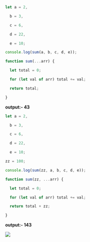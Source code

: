 ```js
let a = 2,

  b = 3,

  c = 6,

  d = 22,

  e = 10;

console.log(sum(a, b, c, d, e));

function sum(...arr) {

  let total = 0;

  for (let val of arr) total += val;

  return total;

}
```
**output:- 43**


```js
let a = 2,

  b = 3,

  c = 6,

  d = 22,

  e = 10;

zz = 100;

console.log(sum(zz, a, b, c, d, e));

function sum(zz, ...arr) {

  let total = 0;

  for (let val of arr) total += val;

  return total + zz;

}
```
**output:- 143**

![](https://i.imgur.com/PkySkaT.png)
